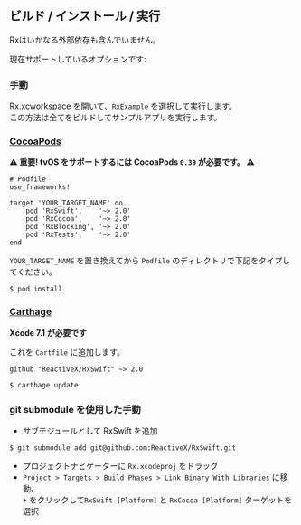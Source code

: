 ## ビルド / インストール / 実行

Rxはいかなる外部依存も含んでいません。

現在サポートしているオプションです:

### 手動

Rx.xcworkspace を開いて、`RxExample` を選択して実行します。  
この方法は全てをビルドしてサンプルアプリを実行します。


### [CocoaPods](https://guides.cocoapods.org/using/using-cocoapods.html)

**:warning: 重要! tvOS をサポートするには CocoaPods `0.39` が必要です。 :warning:**


```
# Podfile
use_frameworks!

target 'YOUR_TARGET_NAME' do
    pod 'RxSwift',    '~> 2.0'
    pod 'RxCocoa',    '~> 2.0'
    pod 'RxBlocking', '~> 2.0'
    pod 'RxTests',    '~> 2.0'
end
```

`YOUR_TARGET_NAME` を置き換えてから `Podfile` のディレクトリで下記をタイプしてください。

```
$ pod install
```

### [Carthage](https://github.com/Carthage/Carthage)

**Xcode 7.1 が必要です**

これを `Cartfile` に追加します。

```
github "ReactiveX/RxSwift" ~> 2.0
```

```
$ carthage update
```

### git submodule を使用した手動

* サブモジュールとして RxSwift を追加

```
$ git submodule add git@github.com:ReactiveX/RxSwift.git
```

* プロジェクトナビゲーターに `Rx.xcodeproj` をドラッグ
* `Project > Targets > Build Phases > Link Binary With Libraries` に移動、  
  `+` をクリックして`RxSwift-[Platform]` と `RxCocoa-[Platform]` ターゲットを選択
